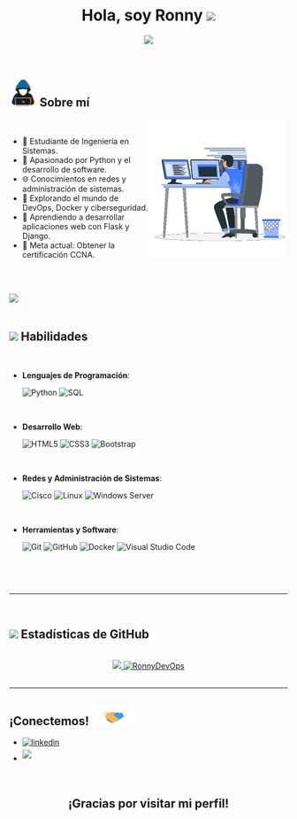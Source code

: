 <h1 align="center"><b>Hola, soy Ronny </b><img src="https://media.giphy.com/media/hvRJCLFzcasrR4ia7z/giphy.gif" width="35"></h1>

<p align="center">
  <a href="https://github.com/DenverCoder1/readme-typing-svg"><img src="https://readme-typing-svg.herokuapp.com?font=Time+New+Roman&color=cyan&size=25&center=true&vCenter=true&width=600&height=100&lines=Bienvenido+a+mi+perfil..&hearts;++;Apasionado+por+la+tecnolog%C3%ADa,;Estudiante+de+Ingenier%C3%ADa+en+Sistemas,;Futuro+Experto+en+Python,;Entusiasta+de+Redes+y+DevOps,;Siempre+aprendiendo+nuevas+habilidades..<3"></a>
</p>

<br>

## <picture><img src = "https://github.com/0xAbdulKhalid/0xAbdulKhalid/raw/main/assets/mdImages/about_me.gif" width = 50px></picture> **Sobre mí**

<picture> <img align="right" src="https://github.com/0xAbdulKhalid/0xAbdulKhalid/raw/main/assets/mdImages/Right_Side.gif" width = 250px></picture>

<br>

- 📌 Estudiante de Ingeniería en Sistemas.
- 🐍 Apasionado por Python y el desarrollo de software.
- 🌐 Conocimientos en redes y administración de sistemas.
- 🔧 Explorando el mundo de DevOps, Docker y ciberseguridad.
- 🚀 Aprendiendo a desarrollar aplicaciones web con Flask y Django.
- 🎯 Meta actual: Obtener la certificación CCNA.

<br><br>

<img src="https://user-images.githubusercontent.com/73097560/115834477-dbab4500-a447-11eb-908a-139a6edaec5c.gif"><br><br>

## <img src="https://media2.giphy.com/media/QssGEmpkyEOhBCb7e1/giphy.gif?cid=ecf05e47a0n3gi1bfqntqmob8g9aid1oyj2wr3ds3mg700bl&rid=giphy.gif" width ="25"><b> Habilidades</b>

<br>

<p align="center">

- **Lenguajes de Programación**:
    
    ![Python](https://img.shields.io/badge/Python%20-%2314354C.svg?style=for-the-badge&logo=python&logoColor=white)
    ![SQL](https://img.shields.io/badge/SQL%20-%2300599C.svg?style=for-the-badge&logo=mysql&logoColor=white)
    
<br>   
    
- **Desarrollo Web**:

   ![HTML5](https://img.shields.io/badge/HTML5%20-%23E34F26.svg?style=for-the-badge&logo=html5&logoColor=white)
   ![CSS3](https://img.shields.io/badge/CSS%20-%231572B6.svg?style=for-the-badge&logo=css3&logoColor=white)
   ![Bootstrap](https://img.shields.io/badge/Bootstrap%20-%238511FA.svg?style=for-the-badge&logo=bootstrap&logoColor=white)

<br>

- **Redes y Administración de Sistemas**:

    ![Cisco](https://img.shields.io/badge/Cisco-%23013243.svg?style=for-the-badge&logo=cisco&logoColor=white)
    ![Linux](https://img.shields.io/badge/Linux-FCC624?style=for-the-badge&logo=linux&logoColor=black)
    ![Windows Server](https://img.shields.io/badge/Windows%20Server-%230078D7.svg?style=for-the-badge&logo=microsoft&logoColor=white)

<br>

- **Herramientas y Software**:

    ![Git](https://img.shields.io/badge/git-%23F05033.svg?style=for-the-badge&logo=git&logoColor=white)
    ![GitHub](https://img.shields.io/badge/github-%23121011.svg?style=for-the-badge&logo=github&logoColor=white)
    ![Docker](https://img.shields.io/badge/docker-%230db7ed.svg?style=for-the-badge&logo=docker&logoColor=white)
    ![Visual Studio Code](https://img.shields.io/badge/Visual%20Studio%20Code-0078d7.svg?style=for-the-badge&logo=visual-studio-code&logoColor=white)

<br>

</p>

<br>

-----

<br>

## <img src="https://media.giphy.com/media/iY8CRBdQXODJSCERIr/giphy.gif" width="35"><b> Estadísticas de GitHub </b>
<br>

<div align="center">

<a href="https://github.com/RonnyDevOps">
  <img src="https://github-readme-stats.vercel.app/api?username=RonnyDevOps&include_all_commits=true&count_private=true&show_icons=true&line_height=20&title_color=7A7ADB&icon_color=2234AE&text_color=D3D3D3&bg_color=0,000000,130F40" width="450"/>
  <img src="https://github-readme-stats.vercel.app/api/top-langs?username=RonnyDevOps&show_icons=true&locale=en&layout=compact&line_height=20&title_color=7A7ADB&icon_color=2234AE&text_color=D3D3D3&bg_color=0,000000,130F40" width="375"  alt="RonnyDevOps"/>
</a>
</div>

<br>

-----

## <b> ¡Conectemos! </b><img src="https://github.com/0xAbdulKhalid/0xAbdulKhalid/raw/main/assets/mdImages/handshake.gif" width ="80">

<div align='left'>

<ul>

<li>
<a href="https://linkedin.com/in/RonnyDevOps" target="_blank">
<img src="https://img.shields.io/badge/linkedin:  RonnyDevOps-%2300acee.svg?color=405DE6&style=for-the-badge&logo=linkedin&logoColor=white" alt=linkedin style="margin-bottom: 5px;"/>
</a>
</li>

<li>
<a href="mailto:RonnyDevOps@gmail.com" target="_blank">
<img src="https://img.shields.io/badge/gmail:  RonnyDevOps-%23EA4335.svg?style=for-the-badge&logo=gmail&logoColor=white" t=mail style="margin-bottom: 5px;" />
</a>
</li>

</ul>
</div>

<br>

<div align='center'>

## <b>¡Gracias por visitar mi perfil!</b>

</div>
